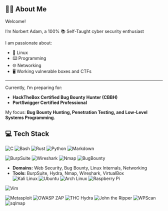## 👨‍💻 About Me

Welcome!

I’m Norbert Adam, a 100% 📚 Self-Taught cyber security enthusiast

I am passionate about:
+ 🐧 Linux
+ ⌨️ Programming
+ 🌐 Networking
+ 🖥️ Working vulnerable boxes and CTFs

---

Currently, I’m preparing for:  
- **HackTheBox Certified Bug Bounty Hunter (CBBH)**  
- **PortSwigger Certified Professional**  

My focus: **Bug Bounty Hunting, Penetration Testing, and Low-Level Systems Programming**.

## 💻 Tech Stack
![C](https://img.shields.io/badge/C-00599C?logo=c&logoColor=white)
![Bash](https://img.shields.io/badge/Bash-4EAA25?logo=gnu-bash&logoColor=white)
![Rust](https://img.shields.io/badge/Rust-000000?logo=rust&logoColor=white)
![Python](https://img.shields.io/badge/Python-3776AB?logo=python&logoColor=white)
![Markdown](https://img.shields.io/badge/Markdown-000000?logo=markdown&logoColor=white)


![BurpSuite](https://img.shields.io/badge/BurpSuite-practitioner-red)
![Wireshark](https://img.shields.io/badge/Wireshark-proficient-9cf)
![Nmap](https://img.shields.io/badge/Nmap-experienced-8dd)
![BugBounty](https://img.shields.io/badge/Bug%20Bounty-active-brightgreen)


- **Domains:** Web Security, Bug Bounty, Linux Internals, Networking  
- **Tools:** BurpSuite, Hydra, Nmap, Wireshark, VirtualBox  
![Kali Linux](https://img.shields.io/badge/Kali%20Linux-101010?logo=kali&logoColor=white) 
![Ubuntu](https://img.shields.io/badge/Ubuntu-E95420?logo=ubuntu&logoColor=white)
![Arch Linux](https://img.shields.io/badge/Arch%20Linux-1793D1?logo=archlinux&logoColor=white) 
![Raspberry Pi](https://img.shields.io/badge/Raspberry%20Pi-C51A4A?logo=raspberrypi&logoColor=white)

![Vim](https://img.shields.io/badge/Vim-019733?logo=vim&logoColor=white) 

![Metasploit](https://img.shields.io/badge/Metasploit-FF6A00?logo=metasploit&logoColor=white)
![OWASP ZAP](https://img.shields.io/badge/OWASP%20ZAP-4A8FE7?logo=owasp&logoColor=white)
![THC Hydra](https://img.shields.io/badge/THC--Hydra-262626?logo=hydra&logoColor=white)
![John the Ripper](https://img.shields.io/badge/John--the--Ripper-000000?logo=johntheripper&logoColor=white)
![WPScan](https://img.shields.io/badge/WPScan-21759B?logo=wordpress&logoColor=white) 
![sqlmap](https://img.shields.io/badge/sqlmap-0E76A8?logo=sqlserver&logoColor=white)



<!--
**norbert-adam/norbert-adam** is a ✨ _special_ ✨ repository because its `README.md` (this file) appears on your GitHub profile.

Here are some ideas to get you started:

- 🔭 I’m currently working on ...
- 🌱 I’m currently learning ...
- 👯 I’m looking to collaborate on ...
- 🤔 I’m looking for help with ...
- 💬 Ask me about ...
- 📫 How to reach me: ...
- 😄 Pronouns: ...
- ⚡ Fun fact: ...
-->
